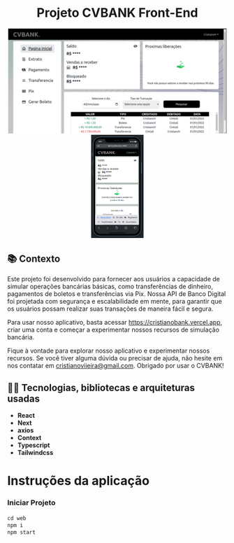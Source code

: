 <h1 align="center">
Projeto CVBANK Front-End
</h1>
<div align="center">
  <img src="./Desktop.png" width="500px" />
  <img src="./Mobile.png" width="120px" />
</div>


## :books: Contexto
Este projeto foi desenvolvido para fornecer aos usuários a capacidade de simular operações bancárias básicas, como transferências de dinheiro, pagamentos de boletos e transferências via Pix. Nossa API de Banco Digital foi projetada com segurança e escalabilidade em mente, para garantir que os usuários possam realizar suas transações de maneira fácil e segura.

Para usar nosso aplicativo, basta acessar https://cristianobank.vercel.app, criar uma conta e começar a experimentar nossos recursos de simulação bancária.

Fique à vontade para explorar nosso aplicativo e experimentar nossos recursos. Se você tiver alguma dúvida ou precisar de ajuda, não hesite em nos contatar em <a href="mailto:cristianoviieira@gmail.com" target="_blank">cristianoviieira@gmail.com</a>. Obrigado por usar o CVBANK!

## :man_technologist: Tecnologias, bibliotecas e arquiteturas usadas
  * __React__
  * __Next__
  * __axios__
  * __Context__
  * __Typescript__
  * __Tailwindcss__

# Instruções da aplicação

### Iniciar Projeto
```
cd web
npm i
npm start
```
